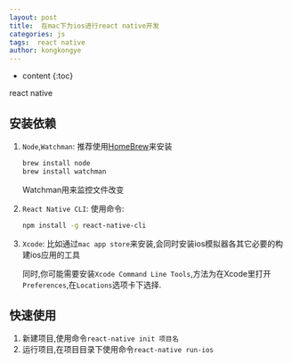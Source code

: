 ```yaml
---
layout: post
title:  在mac下为ios进行react native开发
categories: js
tags:  react native
author: kongkongye
---
```


* content
{:toc}

react native




## 安装依赖
1. `Node`,`Watchman`: 推荐使用[HomeBrew](https://brew.sh/)来安装

    ```bash
    brew install node
    brew install watchman
    ```

    Watchman用来监控文件改变

2. `React Native CLI`: 使用命令:

    ```bash
    npm install -g react-native-cli
    ```

3. `Xcode`: 比如通过`mac app store`来安装,会同时安装ios模拟器各其它必要的构建ios应用的工具

    同时,你可能需要安装`Xcode Command Line Tools`,方法为在Xcode里打开`Preferences`,在`Locations`选项卡下选择.

## 快速使用
1. 新建项目,使用命令`react-native init 项目名`
2. 运行项目,在项目目录下使用命令`react-native run-ios`
